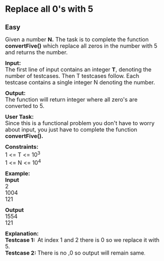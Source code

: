 # Replace all 0's with 5
## Easy
<div class="problem-statement" style="user-select: auto;">
                <p style="user-select: auto;"></p><p style="user-select: auto;"><span style="font-size: 18px; user-select: auto;">Given a number <strong style="user-select: auto;">N.</strong> The task is to complete the function </span><strong style="user-select: auto;"><span style="font-size: 18px; user-select: auto;">convertFive()</span></strong><span style="font-size: 18px; user-select: auto;"> which&nbsp;replace all zeros in the number with 5 and returns the number.</span></p>

<p style="user-select: auto;"><span style="font-size: 18px; user-select: auto;"><strong style="user-select: auto;">Input:</strong><br style="user-select: auto;">
The first line of input contains an integer <strong style="user-select: auto;">T</strong>, denoting the number of test</span><span style="font-size: 18px; user-select: auto;">cases.</span><span style="font-size: 18px; user-select: auto;"> Then T testcases </span><span style="font-size: 18px; user-select: auto;">follow.</span><span style="font-size: 18px; user-select: auto;"> Each testcase contains a single integer N denoting the number.</span></p>

<p style="user-select: auto;"><span style="font-size: 18px; user-select: auto;"><strong style="user-select: auto;">Output:</strong><br style="user-select: auto;">
The function will return integer where all zero's are converted to</span><span style="font-size: 18px; user-select: auto;"> 5.</span></p>

<p style="user-select: auto;"><span style="font-size: 18px; user-select: auto;"><strong style="user-select: auto;">User Task:</strong><br style="user-select: auto;">
Since this is a functional problem you don't have to worry about input, you just have to complete the function </span><strong style="user-select: auto;"><span style="font-size: 18px; user-select: auto;">convertFive().</span></strong></p>

<p style="user-select: auto;"><span style="font-size: 18px; user-select: auto;"><strong style="user-select: auto;">Constraints:</strong><br style="user-select: auto;">
1 &lt;= T &lt;= 10<sup style="user-select: auto;">3</sup><br style="user-select: auto;">
1 &lt;= N &lt;= 10<sup style="user-select: auto;">4</sup></span></p>

<p style="user-select: auto;"><span style="font-size: 18px; user-select: auto;"><strong style="user-select: auto;">Example:<br style="user-select: auto;">
Input</strong><br style="user-select: auto;">
2<br style="user-select: auto;">
1004<br style="user-select: auto;">
121</span></p>

<p style="user-select: auto;"><span style="font-size: 18px; user-select: auto;"><strong style="user-select: auto;">Output</strong><br style="user-select: auto;">
1554<br style="user-select: auto;">
121</span></p>

<p style="user-select: auto;"><strong style="user-select: auto;"><span style="font-size: 18px; user-select: auto;">Explanation:<br style="user-select: auto;">
Testcase 1:</span></strong>&nbsp; <span style="font-size: 18px; user-select: auto;">At index 1 and 2 there is 0 so we replace it with 5.</span><br style="user-select: auto;">
<strong style="user-select: auto;"><span style="font-size: 18px; user-select: auto;">Testcase 2:&nbsp;</span></strong><span style="font-size: 18px; user-select: auto;">There is no ,0 so output will remain same</span>.</p>
 <p style="user-select: auto;"></p>
            </div>